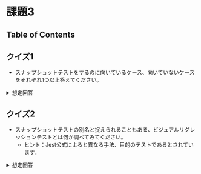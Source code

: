 # 課題3

## Table of Contents

<!-- START doctoc generated TOC please keep comment here to allow auto update -->
<!-- DON'T EDIT THIS SECTION, INSTEAD RE-RUN doctoc TO UPDATE -->



<!-- END doctoc generated TOC please keep comment here to allow auto update -->

## クイズ1

- スナップショットテストをするのに向いているケース、向いていないケースをそれぞれ1つ以上答えてください。

<details><summary>想定回答</summary>

- 向いているケース
  - 考慮する画面が多い
  - 実行時に再現が困難
  - レイアウトが複雑
- 向いていないケース
  - 仕様が未確定や高頻度で変わる場合
    - デザインに意図的な変更を加えた場合、スナップショットテストは失敗してしまうため、その時は再度、スナップショットテストでリファレンス画像を生成し直したり、スタブを修正するなどの工数がかかる
  - 状態再現のための修正コストが高い場合
    - スナップショットテストは、アプリケーションのアウトプットと緊密に紐づいているため、非常に壊れやすい。重要でない部分のどんな変更があったとしてもスナップショットテストは失敗してしまう。そのため、開発者は全てが正常に機能していることを手動で確認し、スナップショットテストを更新する必要がある
    - スナップショットテストは、期待値やアサーションなどが含まれていないため、期待している状態かどうかは判断できない
  - スナップショットを保存するためのストレージが十分ではない場合
    - スナップショットテストはどこかに保存する必要があるが、スクリーンショットベースのスナップショットはストレージを簡単に消費してしまう可能性があるため

- 参考
  - [スナップショットテスト実戦投入 / Practical Snapshot Testing](https://speakerdeck.com/imaizume/practical-snapshot-testing)
  - [Snapshot Testing: Benefits and Drawbacks](https://www.sitepen.com/blog/snapshot-testing-benefits-and-drawbacks#:~:text=Snapshot%20testing%20is%20a%20type,from%20unit%20and%20functional%20tests.)

</details>

## クイズ2

- スナップショットテストの別名と捉えられることもある、ビジュアルリグレッションテストとは何か調べてみてください。
  - ヒント：Jest公式によると異なる手法、目的のテストであるとされています。

<details><summary>想定回答</summary>

- Jest公式によると、ビジュアルリグレッションテストとスナップショットテストはテストの方法や、目的が異なる
  - 前者は、Webページのスクリーンショットをとり、画像をピクセル単位で比較する
  - 後者は、シリアライズされた値をテキストファイルに格納し、異なるアルゴリズムで比較する

- ただ、Storybookの公式のドキュメントでは、ビジュアルテストのことをビジュアルリグレッションテストと解釈しているような文もあるなど、解釈は異なるようです。

- 参考
  - [What's the difference between snapshot testing and visual regression testing?](https://jestjs.io/docs/en/snapshot-testing#whats-the-difference-between-snapshot-testing-and-visual-regression-testing)→Jestの見解
  - [Snapshot testing with Storybook](https://storybook.js.org/docs/react/workflows/snapshot-testing)→Storybook公式のドキュメント
  - [微妙な違いも見逃すな！ビジュアルリグレッションテスト！ / phpcon2020](https://speakerdeck.com/blue_goheimochi/phpcon2020?slide=15)→スナップショットテストをビジュアルリグレッションテストを区別していない例

</details>